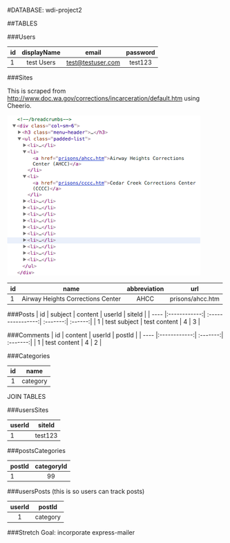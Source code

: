 #DATABASE: wdi-project2

##TABLES

###Users

| id  | displayName | email             | password |
| --- |:-----------:| :----------------:| :-------:|
| 1   | test Users  | test@testuser.com | test123  |

###Sites

This is scraped from http://www.doc.wa.gov/corrections/incarceration/default.htm using Cheerio.

![DOM img](WDC_DOM.png)

|  id | name        |  abbreviation     |   url |
| --- |:-----------:| :----------------:| :-------:|
|  1  | Airway Heights Corrections Center | AHCC | prisons/ahcc.htm |

###Posts
|  id  |    subject   |    content        |  userId  |  siteId |
| ---- |:------------:| :----------------:| :-------:| :------:|
|  1   | test subject | 	test content  |    4	 |		3  |

###Comments
|  id  |    content   |   userId |	postId	|
| ---- |:------------:| :-------:| :-------:|
|  1   | test content |    4	 |		2	|

###Categories

|     id |  name     |
| :----: |:---------:|
|    1   |  category |

JOIN TABLES

###usersSites

| userId |  siteId   |
| ------ |:---------:|
|    1   |   test123 |

###postsCategories

| postId |  categoryId   |
| ------ |:-------------:|
|    1   |   99			 |

###usersPosts (this is so users can track posts)

| userId |  postId   |
| :----: |:---------:|
|    1   |  category |


###Stretch Goal: incorporate express-mailer




